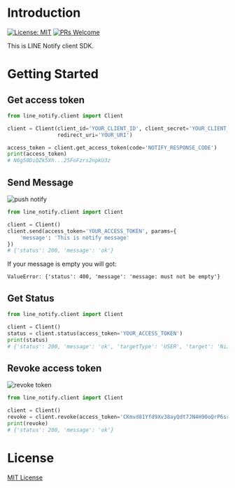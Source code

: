 # Introduction 
[![License: MIT](https://img.shields.io/badge/License-MIT-blue.svg)](https://opensource.org/licenses/MIT)
[![PRs Welcome](https://img.shields.io/badge/PRs-welcome-brightgreen.svg)](https://github.com/Yoctol/bottender#contributing)

This is LINE Notify client SDK.

# Getting Started

## Get access token

```python
from line_notify.client import Client

client = Client(client_id='YOUR_CLIENT_ID', client_secret='YOUR_CLIENT_SECRET',
                redirect_uri='YOUR_URI')

access_token = client.get_access_token(code='NOTIFY_RESPONSE_CODE')
print(access_token)
# N6g50DiQZk5Xh...25FoFzrs2npkU3z
```

## Send Message
![push notify](https://i.imgur.com/RhvwZVm.png)

```python
from line_notify.client import Client

client = Client()
client.send(access_token='YOUR_ACCESS_TOKEN', params={
    'message': 'This is notify message'
})
# {'status': 200, 'message': 'ok'}
```

If your message is empty you will got:
```text
ValueError: {'status': 400, 'message': 'message: must not be empty'}
```

## Get Status
```python
from line_notify.client import Client

client = Client()
status = client.status(access_token='YOUR_ACCESS_TOKEN')
print(status)
# {'status': 200, 'message': 'ok', 'targetType': 'USER', 'target': 'NiJia Lin'}
```

## Revoke access token
![revoke token](https://i.imgur.com/7GAAzOi.png)

```python
from line_notify.client import Client

client = Client()
revoke = client.revoke(access_token='CKmvd81Yfd9Xv38ayQdt7JN4H90oQrP6srFmKckx3sL')
print(revoke)
# {'status': 200, 'message': 'ok'}
```

# License
[MIT License](https://github.com/louis70109/line-notify/blob/master/LICENSE)